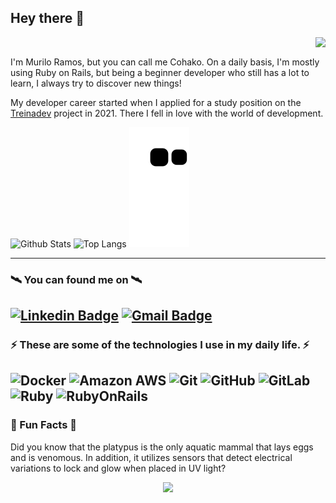 ## Hey there 👋 
<p> 
 <img align="right" src="https://visitor-badge.laobi.icu/badge?page_id=cohako.cohako"/>
</p>
</br>
<p>
I'm Murilo Ramos, but you can call me Cohako.
On a daily basis, I'm mostly using Ruby on Rails, but being a beginner
developer who still has a lot to learn, I always try to discover new things!

My developer career started when I applied for a study position on the [Treinadev](https://treinadev.com.br/) project in 2021.
There I fell in love with the world of development.
</p>

![Github Stats](https://github-readme-stats.vercel.app/api?username=cohako&count_private=true&show_icons=true&include_all_commits=true&theme=radical)
![Top Langs](https://github-readme-stats.vercel.app/api/top-langs/?username=cohako&hide=TeX&layout=compact&theme=radical)
![Snakesss](https://github.com/cohako/cohako/blob/output/github-contribution-grid-snake.svg)

---
### 🛰️ You can found me on 🛰️

[![Linkedin Badge](https://img.shields.io/badge/-Murilo_Ramos-blue?style=flat-square&logo=Linkedin&logoColor=white&link=https://www.linkedin.com/in/diana-regina/)](https://www.linkedin.com/in/muriloramos/)
[![Gmail Badge](https://img.shields.io/badge/-murilo.ramos@rebase.com.br-c14438?style=flat-square&logo=Gmail&logoColor=white&link=mailto:dianareginadr19@gmail.com)](mailto:murilo.ramos@rebase.com.br)
---
### ⚡ These are some of the technologies I use in my daily life. ⚡

![Docker](https://img.shields.io/badge/-Docker-black?style=flat-square&logo=docker)
![Amazon AWS](https://img.shields.io/badge/Amazon%20AWS-232F3E?style=flat-square&logo=amazon-aws)
![Git](https://img.shields.io/badge/-Git-black?style=flat-square&logo=git)
![GitHub](https://img.shields.io/badge/-GitHub-181717?style=flat-square&logo=github)
![GitLab](https://img.shields.io/badge/-GitLab-FCA121?style=flat-square&logo=gitlab)
![Ruby](https://img.shields.io/badge/-Ruby-red?style=flat-square&logo=ruby)
![RubyOnRails](https://img.shields.io/badge/-RubyOnRails-red?style=flat-square&logo=rubyonrails)
---
### 📣 Fun Facts 📣

   Did you know that the platypus is the only aquatic mammal that lays eggs and is venomous. In addition, it utilizes sensors that detect electrical variations to lock and glow when placed in UV light?


<p align="center">
 <img height="165em" src="https://www.clipartmax.com/png/full/166-1661075_kawaii-platypus-gif.png"/>
</p>
  


<!--
**cohako/cohako** is a ✨ _special_ ✨ repository because its `README.md` (this file) appears on your GitHub profile.

Here are some ideas to get you started:

- 🔭 I’m currently working on ...
- 🌱 I’m currently learning ...
- 👯 I’m looking to collaborate on ...
- 🤔 I’m looking for help with ...
- 💬 Ask me about ...
- 📫 How to reach me: ...
- 😄 Pronouns: ...
- ⚡ Fun fact: ...
-->
